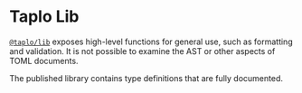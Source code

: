 # Taplo Lib

[`@taplo/lib`](https://www.npmjs.com/package/@taplo/lib) exposes high-level functions for general use, such as formatting and validation. It is not possible to examine the AST or other aspects of TOML documents.

The published library contains type definitions that are fully documented.
